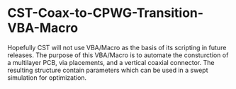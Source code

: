 # CST-Coax-to-CPWG-Transition-VBA-Macro
Hopefully CST will not use VBA/Macro as the basis of its scripting in future releases.
The purpose of this VBA/Macro is to automate the consturction of a multilayer PCB, via placements, and a vertical coaxial connector.  The resulting structure contain parameters which can be used in a swept simulation for optimization.
